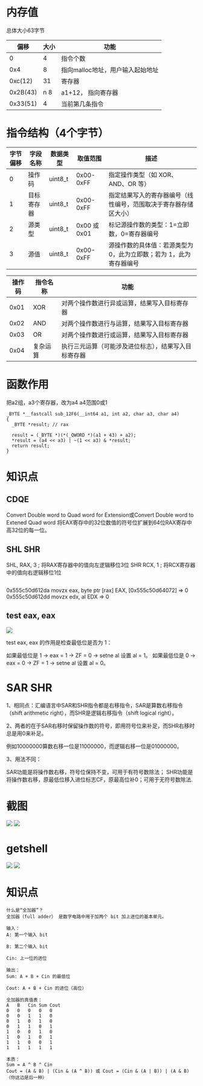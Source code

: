 # 内存值
总体大小63字节

| 偏移 |大小 | 功能|
|---|---|---|
|0          |       4|      指令个数                       | 
|0x4        |       8|      指向malloc地址，用户输入起始地址   |
|0xc(12)    |      31|      寄存器                          |
|0x2B(43)   |    n    8|      a1+12， 指向寄存器               |
|0x33(51)   |       4|      当前第几条指令                   |

# 指令结构（4个字节）
|字节偏移	|字段名称|	数据类型|	取值范围|	描述|
|---|---|---| --| --|
|0|	操作码|	uint8_t|	0x00-0xFF	|指定操作类型（如 XOR、AND、OR 等）|
|1|	目标寄存器|	uint8_t|	0x00-0xFF|	指定结果写入的寄存器编号（线性编号，范围取决于寄存器存储区大小）|
|2|	源类型|	uint8_t|	0x00 或 0x01|	标记源操作数的类型：1=立即数，0=寄存器编号|
|3|	源值|	uint8_t|	0x00-0xFF|	源操作数的具体值：若源类型为 0，此为立即数；若为 1，此为寄存器编号|

|操作码	|指令名称|	功能|
|---|---|---|
|0x01	|XOR|	对两个操作数进行异或运算，结果写入目标寄存器|
|0x02	|AND	|对两个操作数进行与运算，结果写入目标寄存器|
|0x03	|OR	|对两个操作数进行或运算，结果写入目标寄存器|
|0x04	|复杂运算	|执行三元运算（可能涉及进位标志），结果写入目标寄存器|

# 函数作用
把a2组，a3个寄存器，改为a4
a4范围0或1
```
_BYTE *__fastcall sub_12F6(__int64 a1, int a2, char a3, char a4)
{
  _BYTE *result; // rax

  result = (_BYTE *)(*(_QWORD *)(a1 + 43) + a2);
  *result = (a4 << a3) | ~(1 << a3) & *result;
  return result;
}
```


# 知识点

## CDQE
Convert Double word to Quad word for Extension或Convert Double word to Extened Quad word
将EAX寄存中的32位数值的符号位扩展到64位RAX寄存中高32位的每一位。

## SHL SHR
SHL, RAX, 3 ; 将RAX寄存器中的值向左逻辑移位3位
SHR RCX, 1 ; 将RCX寄存器中的值向右逻辑移位1位 

## 
   0x555c50d612da    movzx  eax, byte ptr [rax]             EAX, [0x555c50d64072] => 0
   0x555c50d612dd    movzx  edx, al                         EDX => 0


## test eax, eax 
![](https://r2.20161023.xyz/pic/20250516204204260.png)

test eax, eax 的作用是检查最低位是否为 1：

如果最低位是 1 → eax = 1 → ZF = 0 → setne al 设置 al = 1。
如果最低位是 0 → eax = 0 → ZF = 1 → setne al 设置 al = 0。


# SAR SHR
1、相同点：汇编语言中SAR和SHR指令都是右移指令，SAR是算数右移指令（shift arithmetic right），而SHR是逻辑右移指令（shift logical right）。

2、两者的在于SAR右移时保留操作数的符号，即用符号位来补足，而SHR右移时总是用0来补足。

例如10000000算数右移一位是11000000，而逻辑右移一位是01000000。

3、用法不同：

SAR功能是将操作数右移，符号位保持不变，可用于有符号数除法；
SHR功能是将操作数右移，原最低位移入进位标志CF，原最高位补0；可用于无符号数除法.


# 截图
![](https://r2.20161023.xyz/pic/20250517111555615.png)
![](https://r2.20161023.xyz/pic/20250517142931262.png)


# getshell
![](https://r2.20161023.xyz/pic/20250518004022993.png)
![](https://r2.20161023.xyz/pic/20250518004045483.png)


#   知识点
```
什么是“全加器”？
全加器（full adder） 是数字电路中用于加两个 bit 加上进位的基本单元。

输入：
A: 第一个输入 bit

B: 第二个输入 bit

Cin: 上一位的进位

输出：
Sum: A + B + Cin 的最低位

Cout: A + B + Cin 的进位（高位）

全加器的真值表：
A	B	Cin	Sum	Cout
0	0	0	0	0
0	0	1	1	0
0	1	0	1	0
0	1	1	0	1
1	0	0	1	0
1	0	1	0	1
1	1	0	0	1
1	1	1	1	1

本质：
Sum = A ^ B ^ Cin
Cout = (A & B) | (Cin & (A ^ B)) 或 Cout = (Cin & (A | B)) | (A & B)（你这边是后一种）


```
